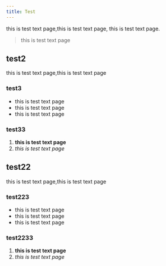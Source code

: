 ```yaml
---
title: Test
---
```


this is test text page,this is test text page,
this is test text page.
> this is test text page

## test2

this is test text page,this is test text page

### test3
- this is test text page
- this is test text page
- this is test text page

### test33
1. **this is test text page**
2. _this is test text page_

## test22

this is test text page,this is test text page

### test223
- this is test text page
- this is test text page
- this is test text page

### test2233
1. **this is test text page**
2. _this is test text page_